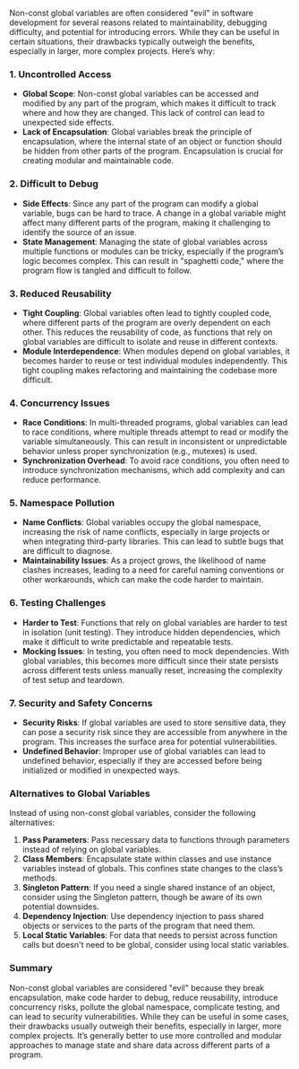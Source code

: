 Non-const global variables are often considered "evil" in software development for several reasons related to maintainability, debugging difficulty, and potential for introducing errors. While they can be useful in certain situations, their drawbacks typically outweigh the benefits, especially in larger, more complex projects. Here’s why:

### 1. **Uncontrolled Access**
   - **Global Scope**: Non-const global variables can be accessed and modified by any part of the program, which makes it difficult to track where and how they are changed. This lack of control can lead to unexpected side effects.
   - **Lack of Encapsulation**: Global variables break the principle of encapsulation, where the internal state of an object or function should be hidden from other parts of the program. Encapsulation is crucial for creating modular and maintainable code.

### 2. **Difficult to Debug**
   - **Side Effects**: Since any part of the program can modify a global variable, bugs can be hard to trace. A change in a global variable might affect many different parts of the program, making it challenging to identify the source of an issue.
   - **State Management**: Managing the state of global variables across multiple functions or modules can be tricky, especially if the program’s logic becomes complex. This can result in "spaghetti code," where the program flow is tangled and difficult to follow.

### 3. **Reduced Reusability**
   - **Tight Coupling**: Global variables often lead to tightly coupled code, where different parts of the program are overly dependent on each other. This reduces the reusability of code, as functions that rely on global variables are difficult to isolate and reuse in different contexts.
   - **Module Interdependence**: When modules depend on global variables, it becomes harder to reuse or test individual modules independently. This tight coupling makes refactoring and maintaining the codebase more difficult.

### 4. **Concurrency Issues**
   - **Race Conditions**: In multi-threaded programs, global variables can lead to race conditions, where multiple threads attempt to read or modify the variable simultaneously. This can result in inconsistent or unpredictable behavior unless proper synchronization (e.g., mutexes) is used.
   - **Synchronization Overhead**: To avoid race conditions, you often need to introduce synchronization mechanisms, which add complexity and can reduce performance.

### 5. **Namespace Pollution**
   - **Name Conflicts**: Global variables occupy the global namespace, increasing the risk of name conflicts, especially in large projects or when integrating third-party libraries. This can lead to subtle bugs that are difficult to diagnose.
   - **Maintainability Issues**: As a project grows, the likelihood of name clashes increases, leading to a need for careful naming conventions or other workarounds, which can make the code harder to maintain.

### 6. **Testing Challenges**
   - **Harder to Test**: Functions that rely on global variables are harder to test in isolation (unit testing). They introduce hidden dependencies, which make it difficult to write predictable and repeatable tests.
   - **Mocking Issues**: In testing, you often need to mock dependencies. With global variables, this becomes more difficult since their state persists across different tests unless manually reset, increasing the complexity of test setup and teardown.

### 7. **Security and Safety Concerns**
   - **Security Risks**: If global variables are used to store sensitive data, they can pose a security risk since they are accessible from anywhere in the program. This increases the surface area for potential vulnerabilities.
   - **Undefined Behavior**: Improper use of global variables can lead to undefined behavior, especially if they are accessed before being initialized or modified in unexpected ways.

### **Alternatives to Global Variables**

Instead of using non-const global variables, consider the following alternatives:

1. **Pass Parameters**: Pass necessary data to functions through parameters instead of relying on global variables.
2. **Class Members**: Encapsulate state within classes and use instance variables instead of globals. This confines state changes to the class’s methods.
3. **Singleton Pattern**: If you need a single shared instance of an object, consider using the Singleton pattern, though be aware of its own potential downsides.
4. **Dependency Injection**: Use dependency injection to pass shared objects or services to the parts of the program that need them.
5. **Local Static Variables**: For data that needs to persist across function calls but doesn't need to be global, consider using local static variables.

### **Summary**

Non-const global variables are considered "evil" because they break encapsulation, make code harder to debug, reduce reusability, introduce concurrency risks, pollute the global namespace, complicate testing, and can lead to security vulnerabilities. While they can be useful in some cases, their drawbacks usually outweigh their benefits, especially in larger, more complex projects. It’s generally better to use more controlled and modular approaches to manage state and share data across different parts of a program.